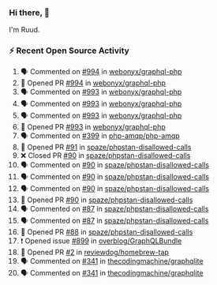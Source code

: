 ### Hi there, 👋

I'm Ruud.
 
### :zap: Recent Open Source Activity

<!--START_SECTION:activity-->
1. 🗣 Commented on [#994](https://github.com/webonyx/graphql-php/issues/994) in [webonyx/graphql-php](https://github.com/webonyx/graphql-php)
2. 💪 Opened PR [#994](https://github.com/webonyx/graphql-php/pull/994) in [webonyx/graphql-php](https://github.com/webonyx/graphql-php)
3. 🗣 Commented on [#993](https://github.com/webonyx/graphql-php/issues/993) in [webonyx/graphql-php](https://github.com/webonyx/graphql-php)
4. 🗣 Commented on [#993](https://github.com/webonyx/graphql-php/issues/993) in [webonyx/graphql-php](https://github.com/webonyx/graphql-php)
5. 🗣 Commented on [#993](https://github.com/webonyx/graphql-php/issues/993) in [webonyx/graphql-php](https://github.com/webonyx/graphql-php)
6. 💪 Opened PR [#993](https://github.com/webonyx/graphql-php/pull/993) in [webonyx/graphql-php](https://github.com/webonyx/graphql-php)
7. 🗣 Commented on [#399](https://github.com/php-amqp/php-amqp/issues/399) in [php-amqp/php-amqp](https://github.com/php-amqp/php-amqp)
8. 💪 Opened PR [#91](https://github.com/spaze/phpstan-disallowed-calls/pull/91) in [spaze/phpstan-disallowed-calls](https://github.com/spaze/phpstan-disallowed-calls)
9. ❌ Closed PR [#90](https://github.com/spaze/phpstan-disallowed-calls/pull/90) in [spaze/phpstan-disallowed-calls](https://github.com/spaze/phpstan-disallowed-calls)
10. 🗣 Commented on [#90](https://github.com/spaze/phpstan-disallowed-calls/issues/90) in [spaze/phpstan-disallowed-calls](https://github.com/spaze/phpstan-disallowed-calls)
11. 🗣 Commented on [#90](https://github.com/spaze/phpstan-disallowed-calls/issues/90) in [spaze/phpstan-disallowed-calls](https://github.com/spaze/phpstan-disallowed-calls)
12. 🗣 Commented on [#90](https://github.com/spaze/phpstan-disallowed-calls/issues/90) in [spaze/phpstan-disallowed-calls](https://github.com/spaze/phpstan-disallowed-calls)
13. 💪 Opened PR [#90](https://github.com/spaze/phpstan-disallowed-calls/pull/90) in [spaze/phpstan-disallowed-calls](https://github.com/spaze/phpstan-disallowed-calls)
14. 🗣 Commented on [#87](https://github.com/spaze/phpstan-disallowed-calls/issues/87) in [spaze/phpstan-disallowed-calls](https://github.com/spaze/phpstan-disallowed-calls)
15. 🗣 Commented on [#87](https://github.com/spaze/phpstan-disallowed-calls/issues/87) in [spaze/phpstan-disallowed-calls](https://github.com/spaze/phpstan-disallowed-calls)
16. 💪 Opened PR [#88](https://github.com/spaze/phpstan-disallowed-calls/pull/88) in [spaze/phpstan-disallowed-calls](https://github.com/spaze/phpstan-disallowed-calls)
17. ❗️ Opened issue [#899](https://github.com/overblog/GraphQLBundle/issues/899) in [overblog/GraphQLBundle](https://github.com/overblog/GraphQLBundle)
18. 💪 Opened PR [#2](https://github.com/reviewdog/homebrew-tap/pull/2) in [reviewdog/homebrew-tap](https://github.com/reviewdog/homebrew-tap)
19. 🗣 Commented on [#341](https://github.com/thecodingmachine/graphqlite/issues/341) in [thecodingmachine/graphqlite](https://github.com/thecodingmachine/graphqlite)
20. 🗣 Commented on [#341](https://github.com/thecodingmachine/graphqlite/issues/341) in [thecodingmachine/graphqlite](https://github.com/thecodingmachine/graphqlite)
<!--END_SECTION:activity-->
